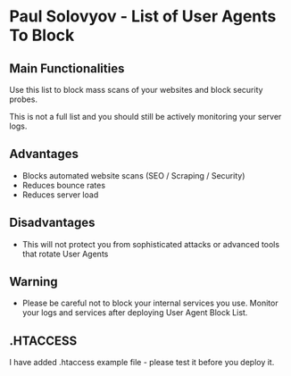 # Paul Solovyov - List of User Agents To Block

## Main Functionalities
Use this list to block mass scans of your websites and block security probes. 

This is not a full list and you should still be actively monitoring your server logs.

## Advantages
 - Blocks automated website scans (SEO / Scraping / Security)
 - Reduces bounce rates
 - Reduces server load

## Disadvantages
 - This will not protect you from sophisticated attacks or advanced tools that rotate User Agents


## Warning
 - Please be careful not to block your internal services you use. Monitor your logs and services after deploying User Agent Block List.


## .HTACCESS
I have added .htaccess example file - please test it before you deploy it. 